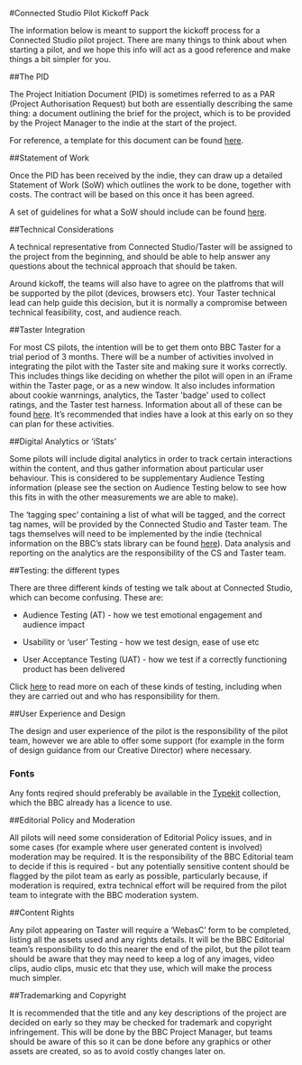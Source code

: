 #Connected Studio Pilot Kickoff Pack

The information below is meant to support the kickoff process for a Connected Studio pilot project. There are many things to think about when starting a pilot, and we hope this info will act as a good reference and make things a bit simpler for you.

##The PID

The Project Initiation Document (PID) is sometimes referred to as a PAR (Project Authorisation Request) but both are essentially describing the same thing: a document outlining the brief for the project, which is to be provided by the Project Manager to the indie at the start of the project.

For reference, a template for this document can be found [here](https://myshare.app.box.com/files/0/f/3851198575/1/f_32018319221).

##Statement of Work

Once the PID has been received by the indie, they can draw up a detailed Statement of Work (SoW) which outlines the work to be done, together with costs. The contract will be based on this once it has been agreed.

A set of guidelines for what a SoW should include can be found [here](https://myshare.app.box.com/files/0/f/3497311632/1/f_29206998094).

##Technical Considerations

A technical representative from Connected Studio/Taster will be assigned to the project from the beginning, and should be able to help answer any questions about the technical approach that should be taken.

Around kickoff, the teams will also have to agree on the platfroms that will be supported by the pilot (devices, browsers etc). Your Taster technical lead can help guide this decision, but it is normally a compromise between technical feasibility, cost, and audience reach.

##Taster Integration

For most CS pilots, the intention will be to get them onto BBC Taster for a trial period of 3 months. There will be a number of activities involved in integrating the pilot with the Taster site and making sure it works correctly. This includes things like deciding on whether the pilot will open in an iFrame within the Taster page, or as a new window. It also includes information about cookie wanrnings, analytics, the Taster 'badge' used to collect ratings, and the Taster test harness.
Information about all of these can be found [here](pilot-technical-pack.md). It’s recommended that indies have a look at this early on so they can plan for these activities.

##Digital Analytics or ‘iStats’

Some pilots will include digital analytics in order to track certain interactions within the content, and thus gather information about particular user behaviour. This is considered to be supplementary Audience Testing information (please see the section on Audience Testing below to see how this fits in with the other measurements we are able to make).

The ‘tagging spec’ containing a list of what will be tagged, and the correct tag names, will be provided by the Connected Studio and Taster team. The tags themselves will need to be implemented by the indie (technical information on the BBC’s stats library can be found [here](pilot-technical-pack.md)). Data analysis and reporting on the analytics are the responsibility of the CS and Taster team.

##Testing: the different types

There are three different kinds of testing we talk about at Connected Studio, which can become confusing. These are:

* Audience Testing (AT) - how we test emotional engagement and audience impact

* Usability or ‘user’ Testing - how we test design, ease of use etc

* User Acceptance Testing (UAT) - how we test if a correctly functioning product has been delivered

Click [here](pilot-testing.md) to read more on each of these kinds of testing, including when they are carried out and who has responsibility for them.

##User Experience and Design

The design and user experience of the pilot is the responsibility of the pilot team, however we are able to offer some support (for example in the form of design guidance from our Creative Director) where necessary.
### Fonts
Any fonts reqired should preferably be available in the [Typekit](https://typekit.com/) collection, which the BBC already has a licence to use.

##Editorial Policy and Moderation

All pilots will need some consideration of Editorial Policy issues, and in some cases (for example where user generated content is involved) moderation may be required. It is the responsibility of the BBC Editorial team to decide if this is required - but any potentially sensitive content should be flagged by the pilot team as early as possible, particularly because, if moderation is required, extra technical effort will be required from the pilot team to integrate with the BBC moderation system.

##Content Rights

Any pilot appearing on Taster will require a ‘WebasC’ form to be completed, listing all the assets used and any rights details. It will be the BBC Editorial team’s responsibility to do this nearer the end of the pilot, but the pilot team should be aware that they may need to keep a log of any images, video clips, audio clips, music etc that they use, which will make the process much simpler.

##Trademarking and Copyright

It is recommended that the title and any key descriptions of the project are decided on early so they may be checked for trademark and copyright infringement. This will be done by the BBC Project Manager, but teams should be aware of this so it can be done before any graphics or other assets are created, so as to avoid costly changes later on.
